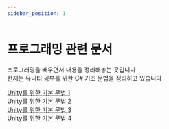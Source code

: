 ```yaml
---
sidebar_position: 1
---
```


# 프로그래밍 관련 문서

프로그래밍을 배우면서 내용을 정리해놓는 곳입니다<br />
현재는 유니티 공부를 위한 C# 기초 문법을 정리하고 있습니다

[Unity를 위한 기본 문법 1](https://despria.github.io/docs/Programming/Unity/Unity_1)<br />
[Unity를 위한 기본 문법 2](https://despria.github.io/docs/Programming/Unity/Unity_2)<br />
[Unity를 위한 기본 문법 3](https://despria.github.io/docs/Programming/Unity/Unity_3)<br />
[Unity를 위한 기본 문법 4](https://despria.github.io/docs/Programming/Unity/Unity_4)
